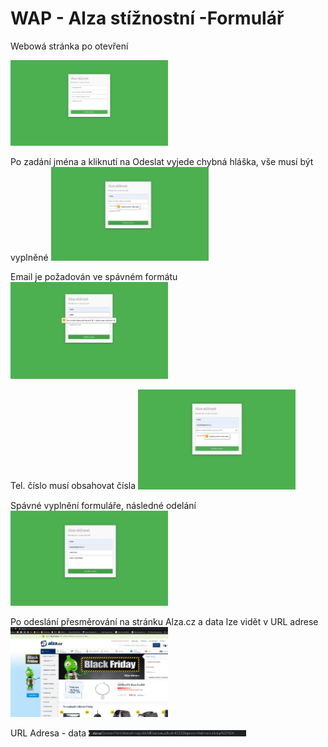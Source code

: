 # WAP - Alza stížnostní -Formulář

Webowá stránka po otevření

<img src="1.jpg" width="50%">

Po zadání jména a kliknutí na Odeslat vyjede chybná hláška, vše musí být vyplněné 
<img src="2.jpg" width="50%">

Email je požadován ve spávném formátu
<img src="3.jpg" width="50%">

Tel. číslo musí obsahovat čísla
<img src="4.jpg" width="50%">

Spávné vyplnění formuláře, následné odelání
<img src="5.jpg" width="50%">

Po odeslání přesměrování na stránku Alza.cz a data lze vidět v URL adrese
<img src="6.jpg" width="50%">

URL Adresa - data
<img src="7.jpg" width="50%">


